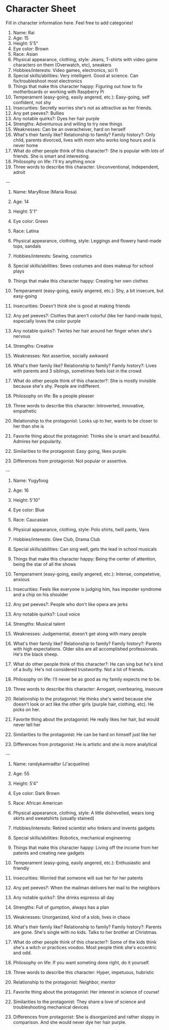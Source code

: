 # Character Sheet

Fill in character information here. Feel free to add categories!


1. Name: Rai
2. Age: 15
3. Height: 5'5"
4. Eye color: Brown
5. Race: Asian
6. Physical appearance, clothing, style: Jeans, T-shirts with video game characters on them (Overwatch, etc), sneakers
7. Hobbies/interests: Video games, electronics, sci fi
8. Special skills/abilities: Very intelligent. Good at science. Can fix/troubleshoot most electronics
9. Things that make this character happy: Figuring out how to fix motherboards or working with Raspberry Pi
10. Temperament (easy-going, easily angered, etc.): Easy-going, self confident, not shy
11. Insecurities: Secretly worries she's not as attractive as her friends.
12. Any pet peeves?: Bullies
13. Any notable quirks?: Dyes her hair purple
14. Strengths: Adventurous and willing to try new things
15. Weaknesses: Can be an overacheiver, hard on herself
16. What's their family like? Relationship to family? Family history?: Only child, parents divorced, lives with mom who works long hours and is never home
17. What do other people think of this character?: She is popular with lots of friends. She is smart and interesting.
18. Philosophy on life: I'll try anything once
19. Three words to describe this character: Unconventional, independent, adroit


--


1. Name: MaryRose (Maria Rosa)
2. Age: 14
3. Height: 5'1"
4. Eye color: Green
5. Race: Latina
6. Physical appearance, clothing, style: Leggings and flowery hand-made tops, sandals
7. Hobbies/interests: Sewing, cosmetics
8. Special skills/abilities: Sews costumes and does makeup for school plays 
9. Things that make this character happy: Creating her own clothes
10. Temperament (easy-going, easily angered, etc.): Shy, a bit insecure, but easy-going
11. Insecurities: Doesn't think she is good at making friends
12. Any pet peeves?: Clothes that aren't colorful (like her hand-made tops), especially loves the color purple
13. Any notable quirks?: Twirles her hair around her finger when she's nervous
14. Strengths: Creative
15. Weaknesses: Not assertive, socially awkward 
16. What's their family like? Relationship to family? Family history?: Lives with parents and 3 siblings, sometimes feels lost in the crowd
17. What do other people think of this character?: She is mostly invisible because she's shy. People are indifferent.
18. Philosophy on life: Be a people pleaser
19. Three words to describe this character: Introverted, innovative, empathetic

1. Relationship to the protagonist: Looks up to her, wants to be closer to her than she is
2. Favorite thing about the protagonist: Thinks she is smart and beautiful. Admires her popularity.
3. Similarities to the protagonist: Easy going, likes purple. 
4. Differences from protagonist: Not popular or assertive.


--


1. Name: Yugyfoog
2. Age: 16
3. Height: 5'10" 
4. Eye color: Blue
5. Race: Caucasian
6. Physical appearance, clothing, style: Polo shirts, twill pants, Vans
7. Hobbies/interests: Glee Club, Drama Club
8. Special skills/abilities: Can sing well, gets the lead in school musicals
9. Things that make this character happy: Being the center of attention, being the star of all the shows
10. Temperament (easy-going, easily angered, etc.): Intense, competetive, anxious
11. Insecurities: Feels like everyone is judging him, has imposter syndrome and a chip on his shoulder
12. Any pet peeves?: People who don't like opera are jerks
13. Any notable quirks?: Loud voice
14. Strengths: Musical talent
15. Weaknesses: Judgemental, doesn't get along with many people
16. What's their family like? Relationship to family? Family history?: Parents with high expectations. Older sibs are all accomplished professionals. He's the black sheep.
17. What do other people think of this character?: He can sing but he's kind of a bully. He's not considered trustworthy. Not a lot of friends.
18. Philosophy on life: I'll never be as good as my family expects me to be.
19. Three words to describe this character: Arrogant, overbearing, insecure

1. Relationship to the protagonist: He thinks she's weird because she doesn't look or act like the other girls (purple hair, clothing, etc). He picks on her.
2. Favorite thing about the protagonist: He really likes her hair, but would never tell her
3. Similarities to the protagonist: He can be hard on himself just like her
4. Differences from protagonist: He is artistic and she is more analytical


--


1. Name: randykamradtsr (J'acqueline) 
2. Age: 55
3. Height: 5'4"
4. Eye color: Dark Brown 
5. Race: African American
6. Physical appearance, clothing, style: A little dishevelled, wears long skirts and sweatshirts (usually stained)
7. Hobbies/interests: Retired scientist who tinkers and invents gadgets
8. Special skills/abilities: Robotics, mechanical engineering
9. Things that make this character happy: Living off the income from her patents and creating new gadgets
10. Temperament (easy-going, easily angered, etc.): Enthusiastic and friendly
11. Insecurities: Worried that someone will sue her for her patents
12. Any pet peeves?: When the mailman delivers her mail to the neighbors
13. Any notable quirks?: She drinks espresso all day
14. Strengths: Full of gumption, always has a plan
15. Weaknesses: Unorganized, kind of a slob, lives in chaos
16. What's their family like? Relationship to family? Family history?: Parents are gone. She's single with no kids. Talks to her brother at Christmas.
17. What do other people think of this character?: Some of the kids think she's a witch or practices voodoo. Most people think she's eccentric and odd.
18. Philosophy on life: If you want someting done right, do it yourself.
19. Three words to describe this character: Hyper, impetuous, hubristic

1. Relationship to the protagonist: Neighbor, mentor
2. Favorite thing about the protagonist: Her interest in science of course!
3. Similarities to the protagonist: They share a love of science and troubleshooting mechanical devices
4. Differences from protagonist: She is disorganized and rather sloppy in comparison. And she would never dye her hair purple.

